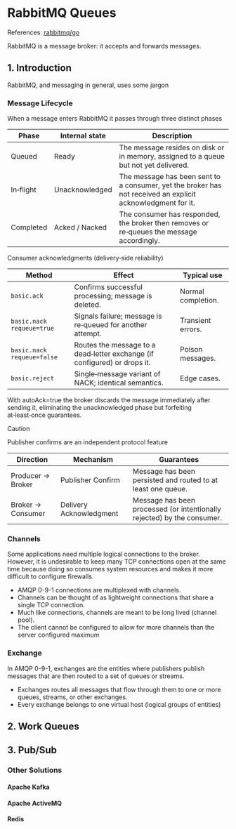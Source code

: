 # RabbitMQ Queues

References: [rabbitmq/go](https://www.rabbitmq.com/tutorials/tutorial-one-go)

RabbitMQ is a message broker: it accepts and forwards messages.

## 1. Introduction

RabbitMQ, and messaging in general, uses some jargon

### Message Lifecycle

When a message enters RabbitMQ it passes through three distinct phases

| Phase     | Internal state | Description                                                                                                 |
| --------- | -------------- | ----------------------------------------------------------------------------------------------------------- |
| Queued    | Ready          | The message resides on disk or in memory, assigned to a queue but not yet delivered.                        |
| In‑flight | Unacknowledged | The message has been sent to a consumer, yet the broker has not received an explicit acknowledgment for it. |
| Completed | Acked / Nacked | The consumer has responded, the broker then removes or re‑queues the message accordingly.                   |

Consumer acknowledgments (delivery‑side reliability)  

| Method                     | Effect                                                                    | Typical use        |
| -------------------------- | ------------------------------------------------------------------------- | ------------------ |
| `basic.ack`                | Confirms successful processing; message is deleted.                       | Normal completion. |
| `basic.nack requeue=true`  | Signals failure; message is re‑queued for another attempt.                | Transient errors.  |
| `basic.nack requeue=false` | Routes the message to a dead‑letter exchange (if configured) or drops it. | Poison messages.   |
| `basic.reject`             | Single‑message variant of NACK; identical semantics.                      | Edge cases.        |

With autoAck=true the broker discards the message immediately after sending it, eliminating the unacknowledged phase but forfeiting at‑least‑once guarantees.

> [!CAUTION]
> Publisher confirms are an independent protocol feature

| Direction         | Mechanism                | Guarantees                                                              |
| ----------------- | ------------------------ | ----------------------------------------------------------------------- |
| Producer → Broker | Publisher Confirm        | Message has been persisted and routed to at least one queue.            |
| Broker → Consumer | Delivery Acknowledgment  | Message has been processed (or intentionally rejected) by the consumer. |


### Channels

Some applications need multiple logical connections to the broker. However, it is undesirable to keep many TCP connections open at the same time because doing so consumes system resources and makes it more difficult to configure firewalls. 

- AMQP 0-9-1 connections are multiplexed with channels.
- Channels can be thought of as lightweight connections that share a single TCP connection.
- Much like connections, channels are meant to be long lived (channel pool). 
- The client cannot be configured to allow for more channels than the server configured maximum

### Exchange 

In AMQP 0-9-1, exchanges are the entities where publishers publish messages that are then routed to a set of queues or streams.

- Exchanges routes all messages that flow through them to one or more queues, streams, or other exchanges.
- Every exchange belongs to one virtual host (logical groups of entities)

## 2. Work Queues

## 3. Pub/Sub

### Other Solutions

#### Apache Kafka

#### Apache ActiveMQ

#### Redis
